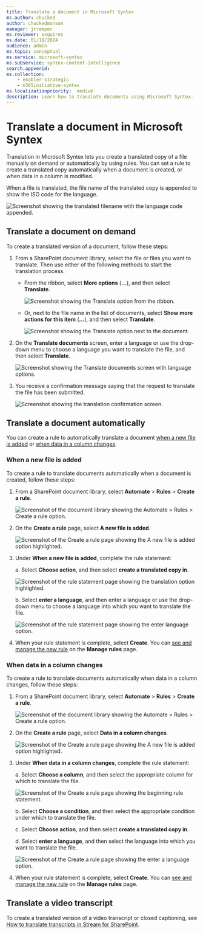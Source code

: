 ```yaml
---
title: Translate a document in Microsoft Syntex
ms.author: chucked
author: chuckedmonson
manager: jtremper
ms.reviewer: ssquires
ms.date: 01/19/2024
audience: admin
ms.topic: conceptual
ms.service: microsoft-syntex
ms.subservice: syntex-content-intelligence
search.appverid: 
ms.collection: 
    - enabler-strategic
    - m365initiative-syntex
ms.localizationpriority:  medium
description: Learn how to translate documents using Microsoft Syntex.
---
```


# Translate a document in Microsoft Syntex

Translation in Microsoft Syntex lets you create a translated copy of a file manually on demand or automatically by using rules. You can set a rule to create a translated copy automatically when a document is created, or when data in a column is modified.​

When a file is translated, the file name of the translated copy is appended to show the ISO code for the language.

   ![Screenshot showing the translated filename with the language code appended.](../media/content-understanding/translation-file-with-language-code.png)

## Translate a document on demand

To create a translated version of a document, follow these steps:

1. From a SharePoint document library, select the file or files you want to translate. Then use either of the following methods to start the translation process.

   - From the ribbon, select **More options** (**...**), and then select **Translate**.

       ![Screenshot showing the Translate option from the ribbon.](../media/content-understanding/translation-ribbon-option2.png)

   - Or, next to the file name in the list of documents, select **Show more actions for this item** (**...**), and then select **Translate**.

       ![Screenshot showing the Translate option next to the document.](../media/content-understanding/translation-show-more-actions.png)

2. On the **Translate documents** screen, enter a language or use the drop-down menu to choose a language you want to translate the file, and then select **Translate**.

   ![Screenshot showing the Translate documents screen with language options.](../media/content-understanding/translation-translate-documents.png)

3. You receive a confirmation message saying that the request to translate the file has been submitted.

   ![Screenshot showing the translation confirmation screen.](../media/content-understanding/translation-confirmation.png)

## Translate a document automatically

You can create a rule to automatically translate a document [when a new file is added](#translate-a-video-transcript) or [when data in a column changes](#when-data-in-a-column-changes).

### When a new file is added

To create a rule to translate documents automatically when a document is created, follow these steps:

1. From a SharePoint document library, select **Automate** > **Rules** > **Create a rule**.

   ![Screenshot of the document library showing the Automate > Rules > Create a rule option.](../media/content-understanding/content-processing-create-rule.png)

2. On the **Create a rule** page, select **A new file is added**.

   ![Screenshot of the Create a rule page showing the A new file is added option highlighted.](../media/content-understanding/content-processing-create-a-rule-page.png)

3. Under **When a new file is added**, complete the rule statement:

    a. Select **Choose action**, and then select **create a translated copy in**.

      ![Screenshot of the rule statement page showing the translation option highlighted.](../media/content-understanding/translation-rule-create-copy.png)

    b. Select **enter a language**, and then enter a language or use the drop-down menu to choose a language into which you want to translate the file.

      ![Screenshot of the rule statement page showing the enter language option.](../media/content-understanding/translation-rule-enter-language.png)

4. When your rule statement is complete, select **Create**. You can [see and manage the new rule](content-processing-overview.md#manage-a-rule) on the **Manage rules** page.

### When data in a column changes

To create a rule to translate documents automatically when data in a column changes, follow these steps:

1. From a SharePoint document library, select **Automate** > **Rules** > **Create a rule**.

   ![Screenshot of the document library showing the Automate > Rules > Create a rule option.](../media/content-understanding/content-processing-create-rule.png)

2. On the **Create a rule** page, select **Data in a column changes**.

   ![Screenshot of the Create a rule page showing the A new file is added option highlighted.](../media/content-understanding/content-processing-create-a-rule-page.png)

3. Under **When data in a column changes**, complete the rule statement:

    a. Select **Choose a column**, and then select the appropriate column for which to translate the file.

     ![Screenshot of the Create a rule page showing the beginning rule statement.](../media/content-understanding/translation-beginning-rule.png)

    b. Select **Choose a condition**, and then select the appropriate condition under which to translate the file.

    c. Select **Choose action**, and then select **create a translated copy in**.

    d. Select **enter a language**, and then select the language into which you want to translate the file.

     ![Screenshot of the Create a rule page showing the enter a language option.](../media/content-understanding/translation-column-enter-language.png)

4. When your rule statement is complete, select **Create**. You can [see and manage the new rule](content-processing-overview.md#manage-a-rule) on the **Manage rules** page.
<!---
### View the translation activity feed of a document library

When a file is translated, you'll see an update in the source library activity feed. The updates occur in both the source library and the target library.

In the document library, in the upper-right corner of the page, select the details pane icon (![Screenshot of the details pane icon.](../media/content-understanding/details-pane-icon.png)) to view the recent history, activity, and rules that have been applied to the library.

   ![Screenshot of a document library showing the details pane highlighted.](../media/content-understanding/content-processing-details-pane.png)
--->
## Translate a video transcript

To create a translated version of a video transcript or closed captioning, see [How to translate transcripts in Stream for SharePoint](https://prod.support.services.microsoft.com/office/microsoft-syntex-pay-as-you-go-transcript-translations-in-stream-for-sharepoint-2e34ad1b-e213-47ed-a806-5cc0d88751de#bkmk_howtotranslate).